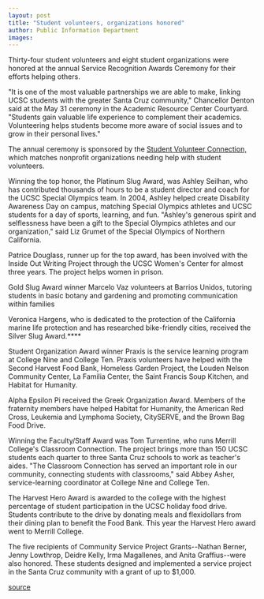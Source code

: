 ```yaml
---
layout: post
title: "Student volunteers, organizations honored"
author: Public Information Department
images:
---
```


Thirty-four student volunteers and eight student organizations were honored at the annual Service Recognition Awards Ceremony for their efforts helping others.

"It is one of the most valuable partnerships we are able to make, linking UCSC students with the greater Santa Cruz community," Chancellor Denton said at the May 31 ceremony in the Academic Resource Center Courtyard. "Students gain valuable life experience to complement their academics. Volunteering helps students become more aware of social issues and to grow in their personal lives."

The annual ceremony is sponsored by the [Student Volunteer Connection,][1] which matches nonprofit organizations needing help with student volunteers.

Winning the top honor, the Platinum Slug Award, was Ashley Seilhan, who has contributed thousands of hours to be a student director and coach for the UCSC Special Olympics team. In 2004, Ashley helped create Disability Awareness Day on campus, matching Special Olympics athletes and UCSC students for a day of sports, learning, and fun. "Ashley's generous spirit and selflessness have been a gift to the Special Olympics athletes and our organization," said Liz Grumet of the Special Olympics of Northern California.

Patrice Douglass, runner up for the top award, has been involved with the Inside Out Writing Project through the UCSC Women's Center for almost three years. The project helps women in prison.

Gold Slug Award winner Marcelo Vaz volunteers at Barrios Unidos, tutoring students in basic botany and gardening and promoting communication within families

Veronica Hargens, who is dedicated to the protection of the California marine life protection and has researched bike-friendly cities, received the Silver Slug Award.****

Student Organization Award winner Praxis is the service learning program at College Nine and College Ten. Praxis volunteers have helped with the Second Harvest Food Bank, Homeless Garden Project, the Louden Nelson Community Center, La Familia Center, the Saint Francis Soup Kitchen, and Habitat for Humanity.

Alpha Epsilon Pi received the Greek Organization Award. Members of the fraternity members have helped Habitat for Humanity, the American Red Cross, Leukemia and Lymphoma Society, CitySERVE, and the Brown Bag Food Drive.

Winning the Faculty/Staff Award was Tom Turrentine, who runs Merrill College's Classroom Connection. The project brings more than 150 UCSC students each quarter to three Santa Cruz schools to work as teacher's aides. "The Classroom Connection has served an important role in our community, connecting students with classrooms," said Abbey Asher, service-learning coordinator at College Nine and College Ten.

The Harvest Hero Award is awarded to the college with the highest percentage of student participation in the UCSC holiday food drive. Students contribute to the drive by donating meals and flexidollars from their dining plan to benefit the Food Bank. This year the Harvest Hero award went to Merrill College.

The five recipients of Community Service Project Grants--Nathan Berner, Jenny Lowthrop, Deidre Kelly, Irma Magallenes, and Anita Graffius--were also honored. These students designed and implemented a service project in the Santa Cruz community with a grant of up to $1,000.

[1]: http://www2.ucsc.edu/svc/

[source](http://www1.ucsc.edu/currents/05-06/06-05/service.asp "Permalink to service")
